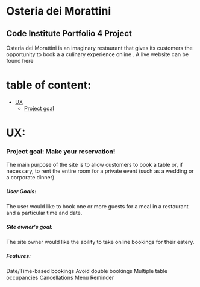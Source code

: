 # Osteria dei Morattini

## Code Institute Portfolio 4 Project

Osteria dei Morattini is an imaginary restaurant that gives its customers the opportunity to book a a culinary experience online .
A live website can be found here

# table of content:

- [UX](#UX)
  - [Project goal](#goals)
   

<a name="UX"></a>
# UX:

<a name="goals"></a>

### Project goal: Make your reservation!

The main purpose of the site is to allow customers to book a table or, if necessary, to rent the entire room for a private event (such as a wedding or a corporate dinner)


##### User Goals:

The user would like to book one or more guests for a meal in a restaurant and a particular time and date.

##### Site owner's goal:

The site owner would like the ability to take online bookings for their eatery.

##### Features:

Date/Time-based bookings
Avoid double bookings
Multiple table occupancies
Cancellations
Menu
Reminder
